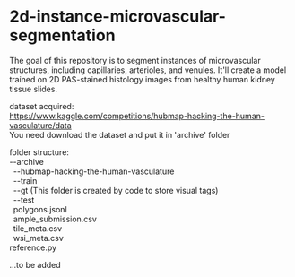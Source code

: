 # 2d-instance-microvascular-segmentation
The goal of this repository is to segment instances of microvascular structures, including capillaries, arterioles, and venules. It'll create a model trained on 2D PAS-stained histology images from healthy human kidney tissue slides.

dataset acquired:  
https://www.kaggle.com/competitions/hubmap-hacking-the-human-vasculature/data   
You need download the dataset and put it in 'archive' folder  

folder structure:  
--archive  
&ensp;--hubmap-hacking-the-human-vasculature  
&ensp;--train  
&ensp;--gt (This folder is created by code to store visual tags)  
&ensp;--test  
&ensp;polygons.jsonl  
&ensp;ample_submission.csv  
&ensp;tile_meta.csv  
&ensp;wsi_meta.csv  
reference.py  
  
…to be added  
    